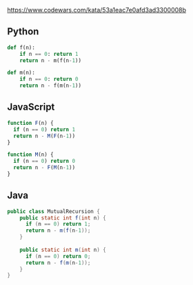 https://www.codewars.com/kata/53a1eac7e0afd3ad3300008b

## Python
```python
def f(n):
    if n == 0: return 1
    return n - m(f(n-1))

def m(n):
    if n == 0: return 0
    return n - f(m(n-1))
```

## JavaScript
```js
function F(n) {
  if (n == 0) return 1
  return n - M(F(n-1))
}

function M(n) {
  if (n == 0) return 0
  return n - F(M(n-1))
}
```

## Java
```java
public class MutualRecursion {
    public static int f(int n) {
      if (n == 0) return 1;
      return n - m(f(n-1));
    }
    
    public static int m(int n) {
      if (n == 0) return 0;
      return n - f(m(n-1));
    }
}
```